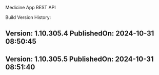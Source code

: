 Medicine App REST API

Build Version History:

Version: 1.10.305.4
PublishedOn: 2024-10-31 08:50:45
---------------------------------------------------------------------------------
Version: 1.10.305.5
PublishedOn: 2024-10-31 08:51:40
---------------------------------------------------------------------------------